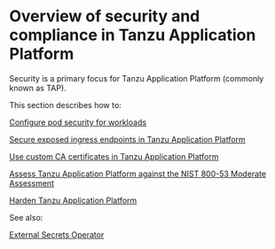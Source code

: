 # Overview of security and compliance in Tanzu Application Platform

Security is a primary focus for Tanzu Application Platform (commonly known as TAP).

This section describes how to:

[Configure pod security for workloads](pod-security-for-workloads.hbs.md)

[Secure exposed ingress endpoints in Tanzu Application Platform](./tls-and-certificates/ingress/issuer.hbs.md)

[Use custom CA certificates in Tanzu Application Platform](./tls-and-certificates/custom-ca-certificates.hbs.md)

[Assess Tanzu Application Platform against the NIST 800-53 Moderate Assessment](tap-nist-matrix.hbs.md)

[Harden Tanzu Application Platform](tap-nist-matrix.hbs.md)

See also:

[External Secrets Operator](../external-secrets/about-external-secrets-operator.hbs.md)
